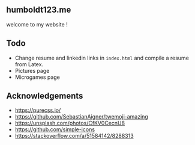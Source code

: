 ## humboldt123.me

welcome to my website !

## Todo
- Change resume and linkedin links in `index.html` and compile a resume from Latex.
- Pictures page
- Microgames page

## Acknowledgements
- https://purecss.io/
- https://github.com/SebastianAigner/twemoji-amazing
- https://unsplash.com/photos/CfKV0CecnU8
- https://github.com/simple-icons
- https://stackoverflow.com/a/51584142/8288313